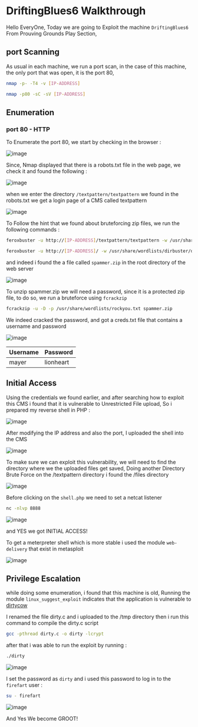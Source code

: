 # DriftingBlues6 Walkthrough

Hello EveryOne,
Today we are going to Exploit the machine `DriftingBlues6` From Prouving Grounds Play Section, 

## port Scanning
As usual in each machine, we run a port scan, in the case of this machine, the only port that was open, it is the port 80,
```bash
nmap -p- -T4 -v [IP-ADDRESS]
```

```bash
nmap -p80 -sC -sV [IP-ADDRESS]
```

## Enumeration
### port 80 - HTTP
To Enumerate the port 80, we start by checking in the browser : 

![image](https://github.com/F33-Z/Walkthroughs/assets/73140750/9486d464-6777-4493-a598-0a0c26b1d19c)

Since, Nmap displayed that there is a robots.txt file in the web page, we check it and found the following :

![image](https://github.com/F33-Z/Walkthroughs/assets/73140750/46d14c7e-b98d-41fc-9dff-10cacf8c7d63)

when we enter the directory `/textpattern/textpattern` we found in the robots.txt we get a login page of a CMS called textpattern

![image](https://github.com/F33-Z/Walkthroughs/assets/73140750/079a43b0-bdf1-4103-916f-f8c46e00fa0c)

To Follow the hint that we found about bruteforcing zip files, we run the following commands :
```bash
feroxbuster -u http://[IP-ADDRESS]/textpattern/textpattern -w /usr/share/wordlists/dirbuster/directory-list-2.8-medium.txt -x zip
```
```bash
feroxbuster -u http://[IP-ADDRESS]/ -w /usr/share/wordlists/dirbuster/directory-list-2.8-medium.txt -x zip
```
and indeed i found the a file called `spammer.zip` in the root directory of the web server

![image](https://github.com/F33-Z/Walkthroughs/assets/73140750/e95e5e5c-1943-40ba-97c8-929208709965)

To unzip spammer.zip we will need a password, since it is a protected zip file, to do so, we run a bruteforce using `fcrackzip`
```bash
fcrackzip -u -D -p /usr/share/wordlists/rockyou.txt spammer.zip 
```
We indeed cracked the password, and got a creds.txt file that contains a username and password

![image](https://github.com/F33-Z/Walkthroughs/assets/73140750/f11be7bd-aef9-42bc-b438-c7a62bcb62e8)

| Username   | Password   |
|-------------|-----------|
|  mayer      | lionheart |

## Initial Access
Using the credentials we found earlier, and after searching how to exploit this CMS i found that it is vulnerable to Unrestricted File upload, So i prepared my reverse shell in PHP :

![image](https://github.com/F33-Z/Walkthroughs/assets/73140750/b4bf3357-400c-4bed-adec-bfa98261b277)

After modifying the IP address and also the port, I uploaded the shell into the CMS

![image](https://github.com/F33-Z/Walkthroughs/assets/73140750/25661cd4-e67d-46d9-a228-c48299996a60)

To make sure we can exploit this vulnerability, we will need to find the directory where we the uploaded files get saved, Doing another Directory Brute Force on the /textpattern directory i found the /files directory

![image](https://github.com/F33-Z/Walkthroughs/assets/73140750/9f0fa223-b41f-475e-b5f5-397007575f7f)

Before clicking on the `shell.php` we need to set a netcat listener 
```bash
nc -nlvp 8888
```
![image](https://github.com/F33-Z/Walkthroughs/assets/73140750/2169e875-a9d9-4e1f-894f-c82db5e2e387)

and YES we got INITIAL ACCESS!

To get a meterpreter shell which is more stable i used the module `web-delivery` that exist in metasploit

![image](https://github.com/F33-Z/Walkthroughs/assets/73140750/2a81bc72-23da-4323-99ac-1431e4848cc4)


## Privilege Escalation

while doing some enumeration, i found that this machine is old, Running the module `linux_suggest_exploit` indicates that the application is vulnerable to [dirtycow](https://www.exploit-db.com/exploits/40839)

I renamed the file dirty.c and i uploaded to the /tmp directory
then i run this command to compile the dirty.c script 
```bash
gcc -pthread dirty.c -o dirty -lcrypt
```
after that i was able to run the exploit by running :
```bash
./dirty
```
![image](https://github.com/F33-Z/Walkthroughs/assets/73140750/3b7f099c-9741-4382-9960-f0b4878ae04e)

I set the password as `dirty` and i used this password to log in to the `firefart` user :
```bash
su - firefart
```

![image](https://github.com/F33-Z/Walkthroughs/assets/73140750/9aa3cfae-93b3-4004-a575-480bd8a4020f)

And Yes We become GROOT!










